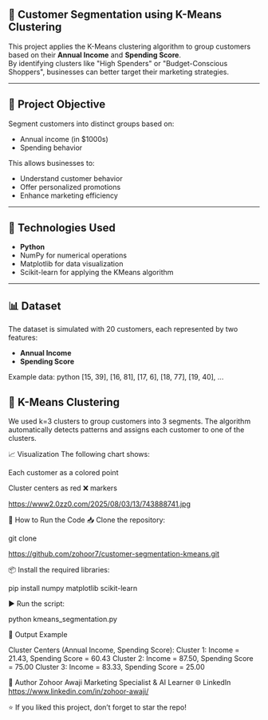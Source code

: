 ## 🧠 Customer Segmentation using K-Means Clustering

This project applies the K-Means clustering algorithm to group customers based on their **Annual Income** and **Spending Score**.  
By identifying clusters like "High Spenders" or "Budget-Conscious Shoppers", businesses can better target their marketing strategies.

---

## 📌 Project Objective

Segment customers into distinct groups based on:
- Annual income (in $1000s)
- Spending behavior

This allows businesses to:
- Understand customer behavior
- Offer personalized promotions
- Enhance marketing efficiency

---

## 🧪 Technologies Used

- **Python**
- NumPy for numerical operations
- Matplotlib for data visualization
- Scikit-learn for applying the KMeans algorithm

---

## 📊 Dataset

The dataset is simulated with 20 customers, each represented by two features:
- **Annual Income**
- **Spending Score**

Example data:
python
[15, 39], [16, 81], [17, 6], [18, 77], [19, 40], ...



## 🧮 K-Means Clustering
We used k=3 clusters to group customers into 3 segments.
The algorithm automatically detects patterns and assigns each customer to one of the clusters.

📈 Visualization
The following chart shows:

Each customer as a colored point

Cluster centers as red ❌ markers


https://www2.0zz0.com/2025/08/03/13/743888741.jpg

🔁 How to Run the Code
📥 Clone the repository:

git clone 

https://github.com/zohoor7/customer-segmentation-kmeans.git

📦 Install the required libraries:


pip install numpy matplotlib scikit-learn

▶️ Run the script:


python kmeans_segmentation.py

🧠 Output Example

Cluster Centers (Annual Income, Spending Score):
Cluster 1: Income = 21.43, Spending Score = 60.43
Cluster 2: Income = 87.50, Spending Score = 75.00
Cluster 3: Income = 83.33, Spending Score = 25.00


📌 Author
Zohoor Awaji
Marketing Specialist & AI Learner
🌐 LinkedIn https://www.linkedin.com/in/zohoor-awaji/

⭐️ If you liked this project, don’t forget to star the repo!
